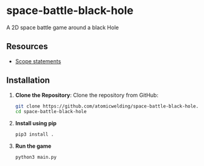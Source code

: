 # space-battle-black-hole
A 2D space battle game around a black Hole


## Resources

- [Scope statements](scope-statements.pdf)


## Installation 


1. **Clone the Repository**:
   Clone the repository from GitHub:

   ```bash
   git clone https://github.com/atomicwelding/space-battle-black-hole.git
   cd space-battle-black-hole
   ```
   
2. **Install using pip**
   ```bash
   pip3 install .
   ```

3. **Run the game**
   ```bash
   python3 main.py
   ```
